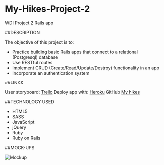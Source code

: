 # My-Hikes-Project-2
WDI Project 2 Rails app

##DESCRIPTION

The objective of this project is to:

* Practice building basic Rails apps that connect to a relational (Postgresql) database
* Use RESTful routes
* Implement CRUD (Create/Read/Update/Destroy) functionality in an app
* Incorporate an authentication system

##LINKS

User storyboard: [Trello](https://trello.com/b/ow5oD2EA/myhikes-project-2)
Deploy app with: [Heroku](https://my-hikes.herokuapp.com/)
GitHub [My hikes]()

##TECHNOLOGY USED

* HTML5
* SASS
* JavaScript
* jQuery
* Ruby
* Ruby on Rails

##MOCK-UPS

![Mockup]()


